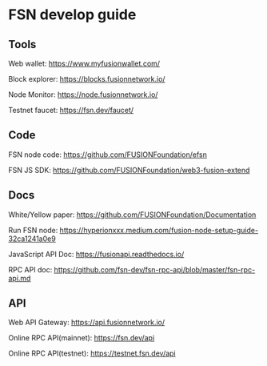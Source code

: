 # FSN develop guide

## Tools

Web wallet: https://www.myfusionwallet.com/

Block explorer: https://blocks.fusionnetwork.io/

Node Monitor: https://node.fusionnetwork.io/

Testnet faucet: https://fsn.dev/faucet/

## Code

FSN node code: https://github.com/FUSIONFoundation/efsn

FSN JS SDK: https://github.com/FUSIONFoundation/web3-fusion-extend

## Docs

White/Yellow paper: https://github.com/FUSIONFoundation/Documentation

Run FSN node: https://hyperionxxx.medium.com/fusion-node-setup-guide-32ca1241a0e9

JavaScript API Doc: https://fusionapi.readthedocs.io/

RPC API doc: https://github.com/fsn-dev/fsn-rpc-api/blob/master/fsn-rpc-api.md

## API

Web API Gateway: https://api.fusionnetwork.io/

Online RPC API(mainnet): https://fsn.dev/api

Online RPC API(testnet): https://testnet.fsn.dev/api



